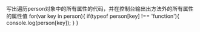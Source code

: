 写出遍历person对象中的所有属性的代码，并在控制台输出出方法外的所有属性的属性值
for(var key in person){
    if(typeof person[key] !== 'function'){
        console.log(person[key]);
    }
}
